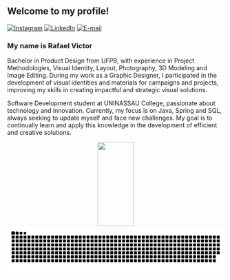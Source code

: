 <h2>Welcome to my profile!</h2>

[![Instagram](https://img.shields.io/badge/-Instagram-000?style=for-the-badge&logo=instagram&logoColor=FFFFFF&color:FFF)](https://www.instagram.com/rafaelvictor.exe/)
[![LinkedIn](https://img.shields.io/badge/-LinkedIn-000?style=for-the-badge&logo=linkedin&logoColor=FFFFFF&color:FFF)](https://www.linkedin.com/in/rafavfa/)
[![E-mail](https://img.shields.io/badge/-Email-000?style=for-the-badge&logo=microsoft-outlook&logoColor=FFFFFF&color:FFF)](mailto:havook93@gmail.com)


<h3>My name is Rafael Victor</h3>

Bachelor in Product Design from UFPB, with experience in Project Methodologies, Visual Identity, Layout, Photography, 3D Modeling and Image Editing. During my work as a Graphic Designer, I participated in the development of visual identities and materials for campaigns and projects, improving my skills in creating impactful and strategic visual solutions. 

Software Development student at UNINASSAU College, passionate about technology and innovation. Currently, my focus is on Java, Spring and SQL, always seeking to update myself and face new challenges. My goal is to continually learn and apply this knowledge in the development of efficient and creative solutions.


<div align="center">
  
<img width="41%" height="195px" src="https://github-readme-stats.vercel.app/api/top-langs/?username=rafavfa&layout=compact&hide_border=true&title_color=ffffff&text_color=ffffff&bg_color=0d1117" />
  
<picture align="center">
  <source media="(prefers-color-scheme: dark)" srcset="https://raw.githubusercontent.com/rafavfa/rafavfa/output/github-contribution-grid-snake-dark.svg">
  <source media="(prefers-color-scheme: light)" srcset="https://raw.githubusercontent.com/rafavfa/rafavfa/output/github-contribution-grid-snake-dark.svg">
  <img align="center" alt="github contribution grid snake animation" src="https://raw.githubusercontent.com/mari4souza/mari4souza/output/github-contribution-grid-snake.svg">
</picture>
</div>
